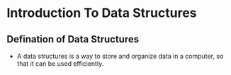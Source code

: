 # Introduction To Data Structures

## Defination of Data Structures
 - A data structures is a way to store and organize data in a computer, so that it can be used efficiently.



 
 

